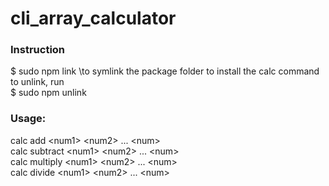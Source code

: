 # cli_array_calculator
### Instruction
$ sudo npm link \\to symlink the package folder to install the calc command <br>
to unlink, run<br>
$ sudo npm unlink
### Usage:
calc add \<num1\> \<num2\> ... \<num\><br>
calc subtract \<num1\> \<num2\> ... \<num\><br>
calc multiply \<num1\> \<num2\> ... \<num\><br>
calc divide \<num1\> \<num2\> ... \<num\>

